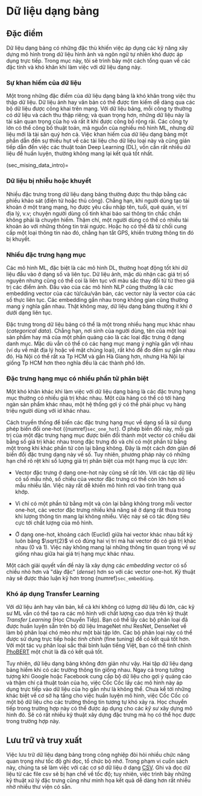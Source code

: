 # Dữ liệu dạng bảng

## Đặc điểm

Dữ liệu dạng bảng có những đặc thù khiến việc áp dụng các kỹ năng xây dựng mô hình trong dữ liệu hình ảnh và ngôn ngữ tự nhiên khó được áp dụng trực tiếp.
Trong mục này, tôi sẽ trình bày một cách tổng quan về các đặc tính và khó khăn khi làm việc với dữ liệu dạng này.

### Sự khan hiếm của dữ liệu
 
Một trong những đặc điểm của dữ liệu dạng bảng là khó khăn trong việc thu thập dữ liệu.
Dữ liệu ảnh hay văn bản có thể được tìm kiếm dễ dàng qua các bộ dữ liệu được công khai trên mạng.
Với dữ liệu bảng, mỗi công ty thường có dữ liệu và cách thu thập riêng;
và quan trọng hơn, những dữ liệu này là tài sản quan trọng của họ và rất ít khi được công bố rộng rãi.
Các công ty lớn có thể công bố thuật toán, mã nguồn của nghiều mô hình ML, nhưng dữ liệu mới là tài sản quý hơn cả.
Việc khan hiếm của dữ liệu dạng bảng một phần dẫn đến sự thiếu hụt về các tài liệu cho dữ liệu loại này và cũng gián tiếp dẫn đến việc các thuật toán Deep Learning (DL), vốn cần rất nhiều dữ liệu để huấn luyện, thường không mang lại kết quả tốt nhất.

(sec_mising_data_intro)=
### Dữ liệu bị nhiễu hoặc khuyết

Nhiều đặc trưng trong dữ liệu dạng bảng thường được thu thập bằng các phiếu khảo sát
(điện tử hoặc thủ công). Chẳng hạn, khi người dùng tạo tài khoản ở một trang mạng, họ
được yêu cầu nhập tên, tuổi, quê quán, vị trí địa lý, v.v; chuyện người dùng cố tình
khai báo sai thông tin chắc chắn không phải là chuyện hiếm. Thậm chí, một người dùng có
thể có nhiều tài khoản ảo với những thông tin trái ngược. Hoặc họ có thể đã từ chối cung
cấp một loại thông tin nào đó, chẳng hạn tắt GPS, khiến trường thông tin đó bị khuyết.

### Nhiều đặc trưng hạng mục

Các mô hình ML, đặc biệt là các mô hình DL, thường hoạt động tốt khi dữ liệu đầu vào ở dạng số và liên tục. Dữ liệu ảnh, mặc dù
nhận các giá trị số nguyên nhưng cũng có thể coi là liên tục với màu sắc thay đổi từ từ theo giá trị
các điểm ảnh. Đầu vào của các mô hình NLP cũng thường là các embedding vector của các từ/câu/văn bản, các
vector này là vector của các số thực liên tục. Các embedding gần nhau trong không gian cũng thường mang
ý nghĩa gần nhau. Thật không may, dữ liệu dạng bảng thường ít khi ở dưới dạng liên tục.

Đặc trưng trong dữ liệu bảng có thể là một trong nhiều hạng mục khác nhau (_categorical data_).
Chẳng hạn, nơi sinh của người dùng, tên của một loại sản phẩm hay mã của một phần quảng cáo là các loại đặc trưng ở dạng danh mục.
Mặc dù vẫn có thể có các hạng mục mang ý nghĩa gần với nhau (ví dụ về mặt địa lý hoặc về mặt chủng loại), rất khó để đo đếm sự gần nhau đó.
Hà Nội có thể rất xa Tp HCM và gần Hà Giang hơn, nhưng Hà Nội lại giống Tp HCM hơn theo nghĩa đều là các thành phố lớn.

### Đặc trưng hạng mục có nhiều phần tử phân biệt

Một khó khăn khác khi làm việc với dữ liệu dạng bảng là các đặc trưng hạng mục thường có nhiều giá trị khác nhau.
Một cửa hàng có thể có tới hàng ngàn sản phẩm khác nhau, một hệ thống gợi ý có thể phải phục vụ hàng triệu người dùng với id khác nhau.

Cách truyền thống để biến các đặc trưng hạng mục về dạng số là sử dụng phép biến đổi one-hot ({numref}`sec_one_hot`).
Ở phép biến đổi này, mỗi giá trị của một đặc trưng hạng mục được biến đổi thành một vector có chiều dài bằng số giá trị khác nhau trong đặc trưng đó và chỉ có một phần tử bằng một trong khi khác phần tử còn lại bằng không.
Đây là một cách đơn giản để biến đổi đặc trưng dạng này về số.
Tuy nhiên, phương pháp này có những hạn chế rõ rệt khi số lượng giá trị phân biệt của một hạng mục là cực lớn:

* Vector đặc trưng ở dạng one-hot này cũng sẽ rất lớn. Với các tập dữ liệu có số mẫu nhỏ, số chiều của vector đặc trưng có thể còn lớn hơn số mẫu nhiều lần. Việc này rất dễ khiến mô hình rơi vào tình trạng quá khớp.

* Vì chỉ có một phần tử bằng một và còn lại bằng không trong mỗi vector one-hot, các vector đặc trưng nhiều khả năng sẽ ở dạng rất thưa trong khi lượng thông tin mang lại không nhiều. Việc này sẽ có tác động tiêu cực tới chất lượng của mô hình.

* Ở dạng one-hot, khoảng cách (Euclid) giữa hai vector khác nhau bất kỳ luôn bằng $\sqrt{2}$ vì có đúng hai vị trí mà hai vector đó có giá trị khác nhau (0 và 1). Việc này không mang lại những thông tin quan trọng về sự giống nhau giữa hai giá trị hạng mục khác nhau.

Một cách giải quyết vấn đề này là xây dựng các _embedding vector_ có số chiều nhỏ hơn và "dày đặc" (_dense_) hơn so với các vector one-hot. Kỹ thuật này sẽ được thảo luận kỹ hơn trong {numref}`sec_embedding`.

### Khó áp dụng Transfer Learning

Với dữ liệu ảnh hay văn bản, kể cả khi không có lượng dữ liệu đủ lớn, các kỹ sư ML vẫn có thể tạo ra các mô hình với chất lượng cao dựa trên kỹ thuật _Transfer Learning_ (Học Chuyển Tiếp).
Bạn có thể lấy các bộ phân loại đã được huấn luyện sẵn trên bộ dữ liệu ImageNet như ResNet, DenseNet về làm bộ phân loại chó mèo như một bài tập lớn.
Các bộ phân loại này có thể được sử dụng trực tiếp hoặc _tinh chỉnh_ (fine tuning) để có kết quả tốt hơn.
Với một tác vụ phân loại sắc thái bình luận tiếng Việt, bạn có thể tinh chỉnh [PhoBERT](https://github.com/VinAIResearch/PhoBERT) một chút là đã có kết quả tốt.

Tuy nhiên, dữ liệu dạng bảng không đơn giản như vậy. Hai tập dữ liệu dạng bảng hiếm khi có các trường thông tin giống nhau.
Ngay cả trong tưởng tượng khi Google hoặc Facebook cung cấp bộ dữ liệu cho gợi ý quảng cáo và thậm chí cả thuật toán của họ, việc Cốc Cốc lấy các mô hình này áp dụng trực tiếp vào dữ liệu của họ gần như là không thể.
Chưa kể tới những khác biệt về cơ sở hạ tầng cho việc huấn luyện mô hình, việc Cốc Cốc có một bộ dữ liệu cho các trường thông tin tương tự khó xảy ra.
Học chuyển tiếp trong trường hợp này có thể được áp dụng cho các _kỹ sư_ xây dựng mô hình đó.
Sẽ có rất nhiều kỹ thuật xây dựng đặc trưng mà họ có thể học được trong trường hợp này.

## Lưu trữ và truy xuất

Việc lưu trữ dữ liệu dạng bảng trong công nghiệp đòi hỏi nhiều chức năng quan trọng như tốc độ ghi đọc, tổ chức bộ nhớ.
Trong phạm vi cuốn sách này, chúng ta sẽ làm việc với các cơ sở dữ liệu ở dạng [CSV](https://en.wikipedia.org/wiki/Comma-separated_values).
Ghi và đọc dữ liệu từ các file csv sẽ bị hạn chế về tốc độ; tuy nhiên, việc trình bày những kỹ thuật xử lý đặc trưng cũng như minh họa kết quả dễ dàng hơn rất nhiều nhờ nhiều thư viện có sẵn.






